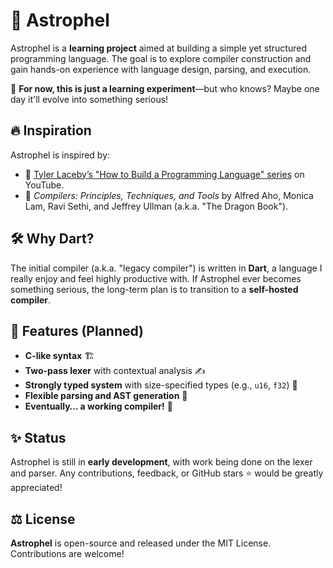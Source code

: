 # 🌟 Astrophel

Astrophel is a **learning project** aimed at building a simple yet structured
programming language. The goal is to explore compiler construction and gain
hands-on experience with language design, parsing, and execution.

🚀 **For now, this is just a learning experiment**—but who knows? Maybe one day
it'll evolve into something serious!

## 🔥 Inspiration

Astrophel is inspired by:

- 🎥
  [Tyler Laceby’s "How to Build a Programming Language" series](https://www.youtube.com/watch?v=8VB5TY1sIRo&list=PL_2VhOvlMk4UHGqYCLWc6GO8FaPl8fQTh)
  on YouTube.
- 📖 _Compilers: Principles, Techniques, and Tools_ by Alfred Aho, Monica Lam,
  Ravi Sethi, and Jeffrey Ullman (a.k.a. "The Dragon Book").

## 🛠 Why Dart?

The initial compiler (a.k.a. "legacy compiler") is written in **Dart**, a
language I really enjoy and feel highly productive with. If Astrophel ever
becomes something serious, the long-term plan is to transition to a
**self-hosted compiler**.

## 🌌 Features (Planned)

- **C-like syntax** 🏗
- **Two-pass lexer** with contextual analysis ✍️
- **Strongly typed system** with size-specified types (e.g., `u16`, `f32`) 📏
- **Flexible parsing and AST generation** 🌲
- **Eventually… a working compiler!** 🔧

## ✨ Status

Astrophel is still in **early development**, with work being done on the lexer
and parser. Any contributions, feedback, or GitHub stars ⭐ would be greatly
appreciated!

## ⚖ License

**Astrophel** is open-source and released under the MIT License. Contributions
are welcome!
